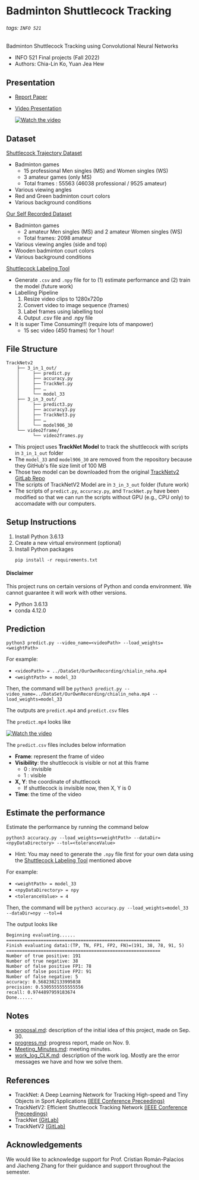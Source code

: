 # Badminton Shuttlecock Tracking

###### tags: `INFO 521`

Badminton Shuttlecock Tracking using Convolutional Neural Networks

- INFO 521 Final projects (Fall 2022)
- Authors: Chia-Lin Ko, Yuan Jea Hew

## Presentation

- [Report Paper](https://www.overleaf.com/read/zyczxtbxvfsj)
- [Video Presentation](https://youtu.be/4aSbkJG9M0o)

    [![Watch the video](https://img.youtube.com/vi/4aSbkJG9M0o/maxresdefault.jpg)](https://youtu.be/4aSbkJG9M0o)



## Dataset

[Shuttlecock Trajectory Dataset](https://hackmd.io/Nf8Rh1NrSrqNUzmO0sQKZw)
- Badminton games
    - 15 professional Men singles (MS) and Women singles (WS)   
    - 3 amateur games (only MS) 
    - Total frames : 55563 (46038 professional / 9525 amateur) 
- Various viewing angles 
- Red and Green badminton court colors
- Various background conditions

[Our Self Recorded Dataset](https://drive.google.com/drive/folders/1mNntqLRaQkIhUmLZPC19Yc7HXesgBrpQ?usp=share_link)
- Badminton games 
    - 2 amateur Men singles (MS) and 2 amateur Women singles (WS) 
    - Total frames: 2098 amateur
- Various viewing angles (side and top)
- Wooden badminton court colors
- Various background conditions


[Shuttlecock Labeling Tool](https://hackmd.io/CQmL6OKKSGKY9xUvU8n0iQ)
- Generate `.csv` and `.npy` file for to (1) estimate performance and (2) train the model (future work)
- Labelling Pipeline
    1. Resize video clips to 1280x720p
    2. Convert video to image sequence (frames)
    3. Label frames using labelling tool
    4. Output .csv file and .npy file
- It is super Time Consuming!!! (require lots of manpower)
    - 15 sec video (450 frames) for 1 hour!

## File Structure

```     
TrackNetv2
    ├── 3_in_1_out/
    │     ├── predict.py
    │     ├── accuracy.py
    │     ├── TrackNet.py
    │     ├── …
    │     └── model_33 
    ├── 3_in_3_out/
    │     ├── predict3.py
    │     ├── accuracy3.py
    │     ├── TrackNet3.py
    │     ├── …
    │     └── model906_30 
    └── video2frame/
          └── video2frames.py
```        
- This project uses **TrackNet Model** to track the shuttlecock with scripts in `3_in_1_out` folder
- The `model_33` and `model906_30` are removed from the repository because they GitHub's file size limit of 100 MB
- Those two model can be downloaded from the original [TrackNetv2 GitLab Repo](https://nol.cs.nctu.edu.tw:234/open-source/TrackNetv2)
- The scripts of TrackNetV2 Model are in `3_in_3_out` folder (future work)
- The scripts of `predict.py`, `accuracy.py`, and `TrackNet.py` have been modified so that we can run the scripts without GPU (e.g., CPU only) to accomadate with our computers.

## Setup Instructions

1. Install Python 3.6.13
2. Create a new virtual environment (optional)
3. Install Python packages
    ```
    pip install -r requirements.txt
    ```
#### Disclaimer 
This project runs on certain versions of Python and conda environment. We cannot guarantee it will work with other versions.
- Python 3.6.13
- conda 4.12.0


## Prediction
```
python3 predict.py --video_name=<videoPath> --load_weights=<weightPath>
```

For example:
- `<videoPath> = ../DataSet/OurOwnRecording/chialin_neha.mp4`
- `<weightPath> = model_33`

Then, the command will be `python3 predict.py --video_name=../DataSet/OurOwnRecording/chialin_neha.mp4 --load_weights=model_33`

The outputs are `predict.mp4` and `predict.csv` files

The `predict.mp4` looks like

[![Watch the video](https://img.youtube.com/vi/vjk_LwsQJ3c/maxresdefault.jpg)](https://youtu.be/vjk_LwsQJ3c)

The `predict.csv` files includes below information

- **Frame**: represent the frame of video
- **Visibility**: the shuttlecock is visible or not at this frame
    - 0 : invisible
    - 1 : visible
- **X, Y**: the coordinate of shuttlecock
    - If shuttlecock is invisible now, then X, Y is 0
- **Time**: the time of the video


## Estimate the performance

Estimate the performance by running the command below  
```
python3 accuracy.py --load_weights=<weightPath> --dataDir=<npyDataDirectory> --tol=<toleranceValue>
```
- Hint: You may need to generate the `.npy` file first for your own data using the [Shuttlecock Labeling Tool](https://hackmd.io/CQmL6OKKSGKY9xUvU8n0iQ) mentioned above

For example:
- `<weightPath> = model_33`
- `<npyDataDirectory> = npy`
- `<toleranceValue> = 4`

Then, the command will be `python3 accuracy.py --load_weights=model_33 --dataDir=npy --tol=4`

The output looks like
```
Beginning evaluating......
==========================================================
Finish evaluating data1:(TP, TN, FP1, FP2, FN)=(191, 38, 78, 91, 5)
==========================================================
Number of true positive: 191
Number of true negative: 38
Number of false positive FP1: 78
Number of false positive FP2: 91
Number of false negative: 5
accuracy: 0.5682382133995038
precision: 0.5305555555555556
recall: 0.9744897959183674
Done......
```

## Notes

- [proposal.md](https://github.com/ISTA421INFO521/final-project-astrochialinko/blob/main/proposal.md): description of the initial idea of this project, made on Sep. 30.
- [progress.md](https://github.com/ISTA421INFO521/final-project-astrochialinko/blob/main/progress.md): progress report, made on Nov. 9.
- [Meeting_Minutes.md](https://github.com/ISTA421INFO521/final-project-astrochialinko/blob/main/Meeting_Minutes.md): meeting minutes.
- [work_log_CLK.md](https://github.com/ISTA421INFO521/final-project-astrochialinko/blob/main/work_log_CLK.md): description of the work log. Mostly are the error messages we have and how we solve them.




## References

- TrackNet: A Deep Learning Network for Tracking High-speed and Tiny Objects in Sport Applications [(IEEE Conference Preceedings)](https://www.computer.org/csdl/proceedings-article/avss/2019/08909871/1febOkjOevC)
- TrackNetV2: Efficient Shuttlecock Tracking Network [(IEEE Conference Preceedings)](https://ieeexplore.ieee.org/document/9302757)
- TrackNet [(GitLab)](https://nol.cs.nctu.edu.tw:234/open-source/TrackNet)
- TrackNetV2 [(GitLab)](https://nol.cs.nctu.edu.tw:234/open-source/TrackNetv2)

## Acknowledgements

We would like to acknowledge support for Prof. Cristian Román-Palacios and Jiacheng Zhang for their guidance and support throughout the semester.
